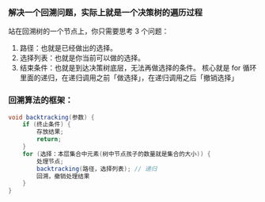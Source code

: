 ### 解决一个回溯问题，实际上就是一个决策树的遍历过程
站在回溯树的一个节点上，你只需要思考 3 个问题：
1. 路径：也就是已经做出的选择。
2. 选择列表：也就是你当前可以做的选择。
3. 结束条件：也就是到达决策树底层，无法再做选择的条件。
核心就是 for 循环里面的递归，在递归调用之前「做选择」，在递归调用之后「撤销选择」
### 回溯算法的框架：
```java
void backtracking(参数) {
    if (终止条件) {
        存放结果;
        return;
    }
    for (选择：本层集合中元素(树中节点孩子的数量就是集合的大小)) {
        处理节点;
        backtracking(路径，选择列表); // 递归
        回溯，撤销处理结果
    }
}
```